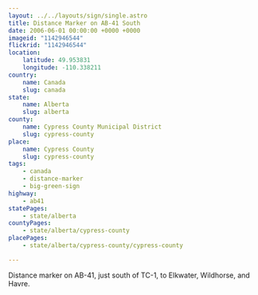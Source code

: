 ```yaml
---
layout: ../../layouts/sign/single.astro
title: Distance Marker on AB-41 South
date: 2006-06-01 00:00:00 +0000 +0000
imageid: "1142946544"
flickrid: "1142946544"
location:
    latitude: 49.953831
    longitude: -110.338211
country:
    name: Canada
    slug: canada
state:
    name: Alberta
    slug: alberta
county:
    name: Cypress County Municipal District
    slug: cypress-county
place:
    name: Cypress County
    slug: cypress-county
tags:
    - canada
    - distance-marker
    - big-green-sign
highway:
    - ab41
statePages:
    - state/alberta
countyPages:
    - state/alberta/cypress-county
placePages:
    - state/alberta/cypress-county/cypress-county

---
```

Distance marker on AB-41, just south of TC-1, to Elkwater, Wildhorse, and Havre.